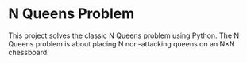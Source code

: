 # N Queens Problem

This project solves the classic N Queens problem using Python. The N Queens problem is about placing N non-attacking queens on an N×N chessboard.

